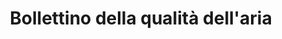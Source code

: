---
schema: opendataschema
title: "Bollettino della qualità dell'aria"
organization: ARPAT
notes: 'Il bollettino esce nei giorni feriali, alle 13 dal lunedì al venerdì, i dati di PM10 sono invece pubblicati tutti i giorni. I dati pubblicati hanno una validazionedi primo livello pertanto sono suscettibili di variazioni in seguito a ulteriori step della procedura di validazione.Per ogni comune della Toscana è possibile filtrare le stazioni della zona omogenea corrispondente.'
resources:
  - name: "Bollettino della qualità dell'aria"
    url: 'http://www.arpat.toscana.it/temi-ambientali/aria/qualita-aria/bollettini/feed_bollettino/regionale/PRATO'
    format: feed_rss
category:
  - Ambiente
maintainer: Matteo Tempestini
maintainer_email: mtempestini@gmail.com
license: 'https://creativecommons.org/licenses/by/4.0/'
pubdate: 09/04/2016
---